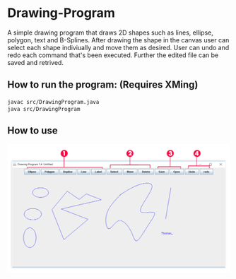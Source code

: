 # Drawing-Program
A simple drawing program that draws 2D shapes such as lines, ellipse, polygon, text and B-Splines. After drawing the shape in the canvas user can 
select each shape indiviually and move them as desired. User can undo and redo each command that's been executed. Further the edited file can be saved and retrived.
## How to run the program: (Requires XMing)
  ```
  javac src/DrawingProgram.java
  java src/DrawingProgram
  ```
## How to use
![Image of the Drawing Program](images/drawingProgram.jpg)
